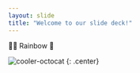 ```yaml
---
layout: slide
title: "Welcome to our slide deck!"
---
```


🏳️‍🌈 Rainbow 🌈

![cooler-octocat](https://octodex.github.com/images/twenty-percent-cooler-octocat.png)
{: .center}
